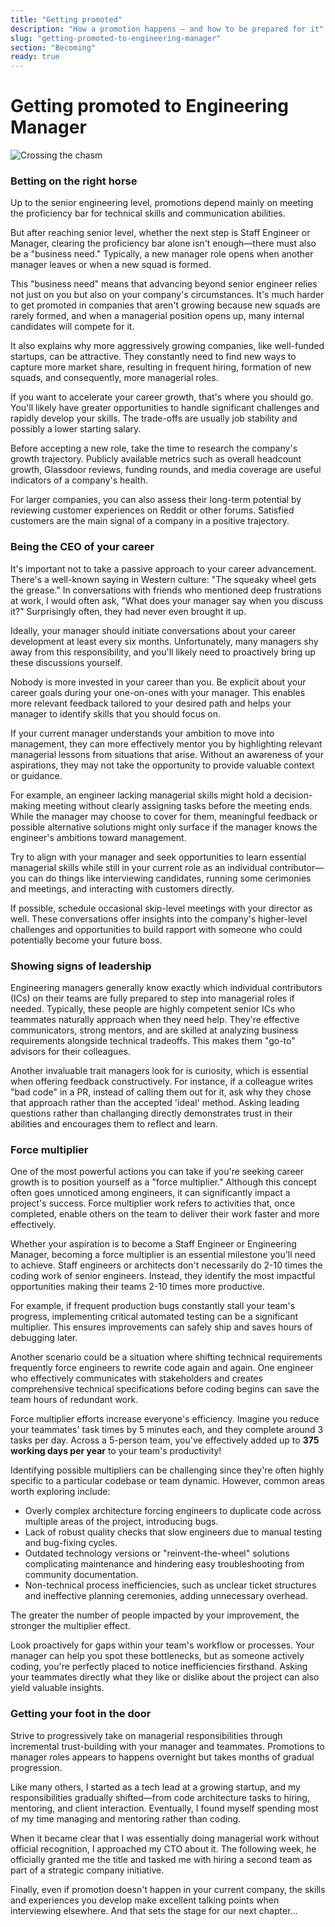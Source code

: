 ```yaml
---
title: "Getting promoted"
description: "How a promotion happens — and how to be prepared for it"
slug: "getting-promoted-to-engineering-manager"
section: "Becoming"
ready: true
---
```


# Getting promoted to Engineering Manager

![Crossing the chasm](/assets/chapters/chapter-2-intro.svg)

### Betting on the right horse

Up to the senior engineering level, promotions depend mainly on meeting the proficiency bar for technical skills and communication abilities. 

But after reaching senior level, whether the next step is Staff Engineer or Manager, clearing the proficiency bar alone isn't enough—there must also be a "business need." Typically, a new manager role opens when another manager leaves or when a new squad is formed.

This "business need" means that advancing beyond senior engineer relies not just on you but also on your company's circumstances. It's much harder to get promoted in companies that aren't growing because new squads are rarely formed, and when a managerial position opens up, many internal candidates will compete for it.

It also explains why more aggressively growing companies, like well-funded startups, can be attractive. They constantly need to find new ways to capture more market share, resulting in frequent hiring, formation of new squads, and consequently, more managerial roles.

If you want to accelerate your career growth, that's where you should go. You'll likely have greater opportunities to handle significant challenges and rapidly develop your skills. The trade-offs are usually job stability and possibly a lower starting salary.

Before accepting a new role, take the time to research the company's growth trajectory. Publicly available metrics such as overall headcount growth, Glassdoor reviews, funding rounds, and media coverage are useful indicators of a company's health.

For larger companies, you can also assess their long-term potential by reviewing customer experiences on Reddit or other forums. Satisfied customers are the main signal of a company in a positive trajectory.

### Being the CEO of your career

It's important not to take a passive approach to your career advancement. There's a well-known saying in Western culture: "The squeaky wheel gets the grease." In conversations with friends who mentioned deep frustrations at work, I would often ask, "What does your manager say when you discuss it?" Surprisingly often, they had never even brought it up.

Ideally, your manager should initiate conversations about your career development at least every six months. Unfortunately, many managers shy away from this responsibility, and you'll likely need to proactively bring up these discussions yourself.

Nobody is more invested in your career than you. Be explicit about your career goals during your one-on-ones with your manager. This enables more relevant feedback tailored to your desired path and helps your manager to identify skills that you should focus on.

If your current manager understands your ambition to move into management, they can more effectively mentor you by highlighting relevant managerial lessons from situations that arise. Without an awareness of your aspirations, they may not take the opportunity to provide valuable context or guidance.

For example, an engineer lacking managerial skills might hold a decision-making meeting without clearly assigning tasks before the meeting ends. While the manager may choose to cover for them, meaningful feedback or possible alternative solutions might only surface if the manager knows the engineer's ambitions toward management.

Try to align with your manager and seek opportunities to learn essential managerial skills while still in your current role as an individual contributor—you can do things like interviewing candidates, running some cerimonies and meetings, and interacting with customers directly.

If possible, schedule occasional skip-level meetings with your director as well. These conversations offer insights into the company's higher-level challenges and opportunities to build rapport with someone who could potentially become your future boss.

### Showing signs of leadership

Engineering managers generally know exactly which individual contributors (ICs) on their teams are fully prepared to step into managerial roles if needed. Typically, these people are highly competent senior ICs who teammates naturally approach when they need help. They're effective communicators, strong mentors, and are skilled at analyzing business requirements alongside technical tradeoffs. This makes them "go-to" advisors for their colleagues.

Another invaluable trait managers look for is curiosity, which is essential when offering feedback constructively. For instance, if a colleague writes "bad code" in a PR, instead of calling them out for it, ask why they chose that approach rather than the accepted 'ideal' method. Asking leading questions rather than challanging directly demonstrates trust in their abilities and encourages them to reflect and learn.

### Force multiplier

One of the most powerful actions you can take if you're seeking career growth is to position yourself as a "force multiplier." Although this concept often goes unnoticed among engineers, it can significantly impact a project's success. Force multiplier work refers to activities that, once completed, enable others on the team to deliver their work faster and more effectively.

Whether your aspiration is to become a Staff Engineer or Engineering Manager, becoming a force multiplier is an essential milestone you'll need to achieve. Staff engineers or architects don't necessarily do 2-10 times the coding work of senior engineers. Instead, they identify the most impactful opportunities making their teams 2-10 times more productive.

For example, if frequent production bugs constantly stall your team's progress, implementing critical automated testing can be a significant multiplier. This ensures improvements can safely ship and saves hours of debugging later.

Another scenario could be a situation where shifting technical requirements frequently force engineers to rewrite code again and again. One engineer who effectively communicates with stakeholders and creates comprehensive technical specifications before coding begins can save the team hours of redundant work.

Force multiplier efforts increase everyone's efficiency. Imagine you reduce your teammates' task times by 5 minutes each, and they complete around 3 tasks per day. Across a 5-person team, you've effectively added up to **375 working days per year** to your team's productivity!

Identifying possible multipliers can be challenging since they're often highly specific to a particular codebase or team dynamic. However, common areas worth exploring include:

* Overly complex architecture forcing engineers to duplicate code across multiple areas of the project, introducing bugs.
* Lack of robust quality checks that slow engineers due to manual testing and bug-fixing cycles.
* Outdated technology versions or "reinvent-the-wheel" solutions complicating maintenance and hindering easy troubleshooting from community documentation.
* Non-technical process inefficiencies, such as unclear ticket structures and ineffective planning ceremonies, adding unnecessary overhead.

The greater the number of people impacted by your improvement, the stronger the multiplier effect.

Look proactively for gaps within your team's workflow or processes. Your manager can help you spot these bottlenecks, but as someone actively coding, you're perfectly placed to notice inefficiencies firsthand. Asking your teammates directly what they like or dislike about the project can also yield valuable insights.

### Getting your foot in the door

Strive to progressively take on managerial responsibilities through incremental trust-building with your manager and teammates. Promotions to manager roles appears to happens overnight but takes months of gradual progression.

Like many others, I started as a tech lead at a growing startup, and my responsibilities gradually shifted—from code architecture tasks to hiring, mentoring, and client interaction. Eventually, I found myself spending most of my time managing and mentoring rather than coding.

When it became clear that I was essentially doing managerial work without official recognition, I approached my CTO about it. The following week, he officially granted me the title and tasked me with hiring a second team as part of a strategic company initiative.

Finally, even if promotion doesn't happen in your current company, the skills and experiences you develop make excellent talking points when interviewing elsewhere. And that sets the stage for our next chapter…